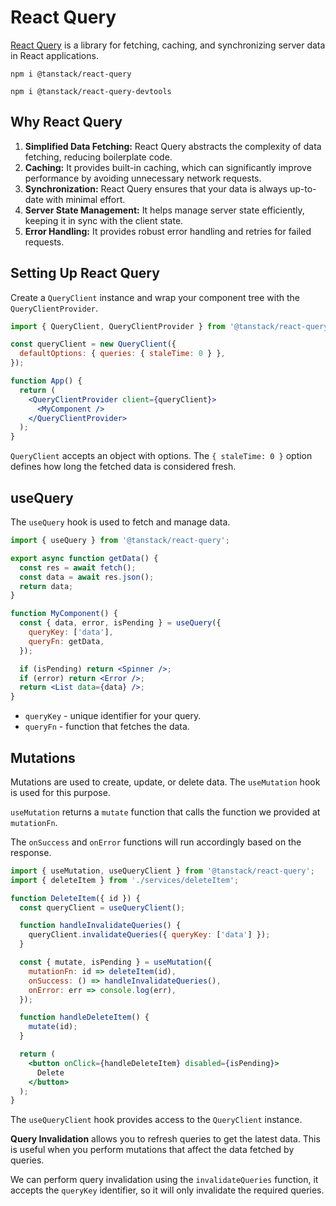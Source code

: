 # React Query

[React Query](https://tanstack.com/query/latest) is a library for fetching, caching, and synchronizing server data in React applications.

```
npm i @tanstack/react-query
```

```
npm i @tanstack/react-query-devtools
```

## Why React Query

1. **Simplified Data Fetching:** React Query abstracts the complexity of data fetching, reducing boilerplate code.
2. **Caching:** It provides built-in caching, which can significantly improve performance by avoiding unnecessary network requests.
3. **Synchronization:** React Query ensures that your data is always up-to-date with minimal effort.
4. **Server State Management:** It helps manage server state efficiently, keeping it in sync with the client state.
5. **Error Handling:** It provides robust error handling and retries for failed requests.

## Setting Up React Query

Create a `QueryClient` instance and wrap your component tree with the `QueryClientProvider`.

```jsx
import { QueryClient, QueryClientProvider } from '@tanstack/react-query';

const queryClient = new QueryClient({
  defaultOptions: { queries: { staleTime: 0 } },
});

function App() {
  return (
    <QueryClientProvider client={queryClient}>
      <MyComponent />
    </QueryClientProvider>
  );
}
```

`QueryClient` accepts an object with options. The `{ staleTime: 0 }` option defines how long the fetched data is considered fresh.

## useQuery

The `useQuery` hook is used to fetch and manage data.

```jsx
import { useQuery } from '@tanstack/react-query';

export async function getData() {
  const res = await fetch();
  const data = await res.json();
  return data;
}

function MyComponent() {
  const { data, error, isPending } = useQuery({
    queryKey: ['data'],
    queryFn: getData,
  });

  if (isPending) return <Spinner />;
  if (error) return <Error />;
  return <List data={data} />;
}
```

- `queryKey` - unique identifier for your query.
- `queryFn` - function that fetches the data.

## Mutations

Mutations are used to create, update, or delete data. The `useMutation` hook is used for this purpose.

`useMutation` returns a `mutate` function that calls the function we provided at `mutationFn`.

The `onSuccess` and `onError` functions will run accordingly based on the response.

```jsx
import { useMutation, useQueryClient } from '@tanstack/react-query';
import { deleteItem } from './services/deleteItem';

function DeleteItem({ id }) {
  const queryClient = useQueryClient();

  function handleInvalidateQueries() {
    queryClient.invalidateQueries({ queryKey: ['data'] });
  }

  const { mutate, isPending } = useMutation({
    mutationFn: id => deleteItem(id),
    onSuccess: () => handleInvalidateQueries(),
    onError: err => console.log(err),
  });

  function handleDeleteItem() {
    mutate(id);
  }

  return (
    <button onClick={handleDeleteItem} disabled={isPending}>
      Delete
    </button>
  );
}
```

The `useQueryClient` hook provides access to the `QueryClient` instance.

**Query Invalidation** allows you to refresh queries to get the latest data. This is useful when you perform mutations that affect the data fetched by queries.

We can perform query invalidation using the `invalidateQueries` function, it accepts the `queryKey` identifier, so it will only invalidate the required queries.
